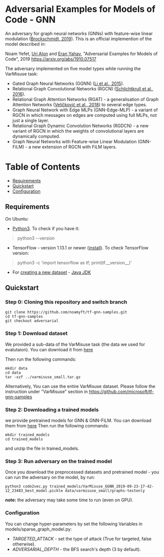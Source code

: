 # Adversarial Examples for Models of Code - GNN

An adversary for graph neural networks (GNNs) with feature-wise linear modulation ([Brockschmidt, 2019](#brockschmidt-2019)).
This is an official implemention of the model described in:

Noam Yefet, [Uri Alon](http://urialon.cswp.cs.technion.ac.il) and [Eran Yahav](http://www.cs.technion.ac.il/~yahave/),
"Adversarial Examples for Models of Code", 2019 
https://arxiv.org/abs/1910.07517

The adversary implemented on five model types while running the VarMisuse task:
* Gated Graph Neural Networks (GGNN) ([Li et al., 2015](#li-et-al-2015)).
* Relational Graph Convolutional Networks (RGCN) ([Schlichtkrull et al., 2016](#schlichtkrull-et-al-2016)).
* Relational Graph Attention Networks (RGAT) - a generalisation of Graph Attention Networks ([Veličković et al., 2018](#veličković-et-al-2018)) to several edge types.
* Graph Neural Network with Edge MLPs (GNN-Edge-MLP) - a variant of RGCN in which messages on edges are computed using full MLPs, not just a single layer.
* Relational Graph Dynamic Convolution Networks (RGDCN) - a new variant of RGCN in which the weights of convolutional layers are dynamically computed.
* Graph Neural Networks with Feature-wise Linear Modulation (GNN-FiLM) - a new extension of RGCN with FiLM layers.

Table of Contents
=================
  * [Requirements](#requirements)
  * [Quickstart](#quickstart)
  * [Configuration](#configuration)

## Requirements
On Ubuntu:
  * [Python3](https://www.linuxbabe.com/ubuntu/install-python-3-6-ubuntu-16-04-16-10-17-04). To check if you have it:
> python3 --version
  * TensorFlow - version 1.13.1 or newer ([install](https://www.tensorflow.org/install/install_linux)). To check TensorFlow version:
> python3 -c 'import tensorflow as tf; print(tf.\_\_version\_\_)'
  * For [creating a new dataset](#creating-and-preprocessing-a-new-java-dataset) - [Java JDK](https://openjdk.java.net/install/)

## Quickstart

### Step 0: Cloning this repository and switch branch
```
git clone https://github.com/noamyft/tf-gnn-samples.git
cd tf-gnn-samples
git checkout adversarial
```

### Step 1: Download dataset 
We provided a sub-data of the VarMisuse task (the data we used for evalutaion). You can download it from [here](https://drive.google.com/file/d/1SARyWiRl8CWVcHmdiCshAHiEwFNoJQ1D/view?usp=sharing)

Then run the following commands:
```
mkdir data
cd data
tar -xzf ../varmisuse_small.tar.gz
```

Alternatively, You can use the entire VarMisuse dataset. Please follow the instruction under "VarMisuse" section in https://github.com/microsoft/tf-gnn-samples

### Step 2: Downloading a trained models
we provide pretrained models for GNN & GNN-FiLM. You can download them from [here](https://drive.google.com/file/d/1GqANMlsnRpzYcXCNzkS2VnKfD3Im3yjN/view?usp=sharing)
Then run the following commands:
```
mkdir trained_models
cd trained_models
```
and unzip the file in trained_models.

### Step 3: Run adversary on the trained model

Once you download the preprocessed datasets and pretrained model - you can run the adversary on the model, by run:

```
python3 code2vec.py trained_models/VarMisuse_GGNN_2019-09-23-17-42-12_23483_best_model.pickle data/varmisuse_small/graphs-testonly
```
**note:** the adversary may take some time to run (even on GPU).

### Configuration

You can change hyper-parameters by set the following Variables in models/sparse_graph_model.py:
* _TARGETED_ATTACK_ - set the type of attack (True for targeted, false otherwise).
* _ADVERSARIAL_DEPTH_ - the BFS search's depth (3 by default).
